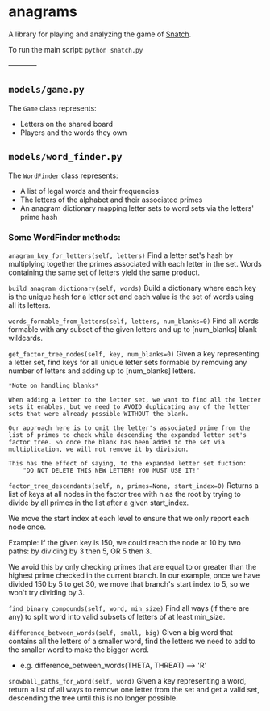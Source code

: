 # anagrams

A library for playing and analyzing the game of [Snatch](https://en.wikipedia.org/wiki/Anagrams).

To run the main script:
`python snatch.py`

————

## `models/game.py`

The `Game` class represents:
- Letters on the shared board
- Players and the words they own

## `models/word_finder.py`

The `WordFinder` class represents:
- A list of legal words and their frequencies
- The letters of the alphabet and their associated primes
- An anagram dictionary mapping letter sets to word sets via the letters' prime hash

### Some WordFinder methods:

`anagram_key_for_letters(self, letters)`
Find a letter set's hash by multiplying together the primes associated with each letter in the set. Words containing the same set of letters yield the same product.

`build_anagram_dictionary(self, words)`
Build a dictionary where each key is the unique hash for a letter set and each value is the set of words using all its letters.

`words_formable_from_letters(self, letters, num_blanks=0)`
Find all words formable with any subset of the given letters and up to [num_blanks] blank wildcards.

`get_factor_tree_nodes(self, key, num_blanks=0)`
Given a key representing a letter set, find keys for all unique letter sets formable by removing any number of letters and  adding up to [num_blanks] letters.

	*Note on handling blanks*

	When adding a letter to the letter set, we want to find all the letter sets it enables, but we need to AVOID duplicating any of the letter sets that were already possible WITHOUT the blank.

	Our approach here is to omit the letter's associated prime from the list of primes to check while descending the expanded letter set's factor tree. So once the blank has been added to the set via multiplication, we will not remove it by division.

	This has the effect of saying, to the expanded letter set fuction:
		"DO NOT DELETE THIS NEW LETTER! YOU MUST USE IT!"

`factor_tree_descendants(self, n, primes=None, start_index=0)`
Returns a list of keys at all nodes in the factor tree with n as the root by trying to divide by all primes in the list after a given start_index.

We move the start index at each level to ensure that we only report each node once.

Example: If the given key is 150, we could reach the node at 10 by two paths: by dividing by 3 then 5, OR 5 then 3. 

We avoid this by only checking primes that are equal to or greater than the highest prime checked in the current branch. In our example, once we have divided 150 by 5 to get 30, we move that branch's start index to 5, so we won't try dividing by 3.

`find_binary_compounds(self, word, min_size)`
Find all ways (if there are any) to split word into valid subsets of letters of at least min_size.

`difference_between_words(self, small, big)`
Given a big word that contains all the letters of a smaller word, find the letters we need to add to the smaller word to make the bigger word.
- e.g. difference_between_words(THETA, THREAT) --> 'R'

`snowball_paths_for_word(self, word)`
Given a key representing a word, return a list of all ways to remove one letter from the set and get a valid set, descending the tree until this is no longer possible.

